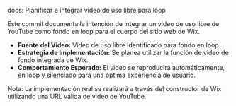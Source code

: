 docs: Planificar e integrar video de uso libre para loop

Este commit documenta la intención de integrar un video de uso libre de YouTube
como fondo en loop para el cuerpo del sitio web de Wix.

- **Fuente del Video:** Video de uso libre identificado para fondo en loop.
- **Estrategia de Implementación:** Se planea utilizar la función de video de fondo integrada de Wix.
- **Comportamiento Esperado:** El video se reproducirá automáticamente, en loop y silenciado para una óptima experiencia de usuario.

Nota: La implementación real se realizará a través del constructor de Wix utilizando una URL válida de video de YouTube.
